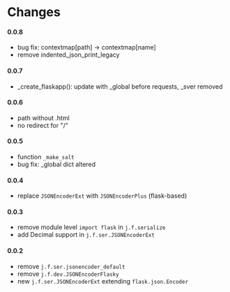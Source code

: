 Changes
=======

#### 0.0.8
* bug fix: contextmap[path] -> contextmap[name]
* remove indented_json_print_legacy

#### 0.0.7
* _create_flaskapp(): update with _global before requests, _sver removed

#### 0.0.6
* path without .html
* no redirect for "/"

#### 0.0.5
* function `_make_salt`
* bug fix: _global dict altered

#### 0.0.4
* replace `JSONEncoderExt` with `JSONEncoderPlus` (flask-based)

#### 0.0.3
* remove module level `import flask` in `j.f.serialize`
* add Decimal support in `j.f.ser.JSONEncoderExt`

#### 0.0.2
* remove `j.f.ser.jsonencoder_default`
* remove `j.f.dev.JSONEncoderFlasky`
* new `j.f.ser.JSONEncoderExt` extending `flask.json.Encoder`

